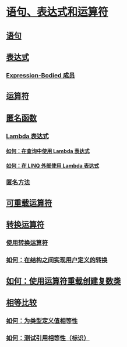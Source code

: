 # [语句、表达式和运算符](index.md)
## [语句](statements.md)
## [表达式](expressions.md)
### [Expression-Bodied 成员](expression-bodied-members.md)
## [运算符](operators.md)
## [匿名函数](anonymous-functions.md)
### [Lambda 表达式](lambda-expressions.md)
#### [如何：在查询中使用 Lambda 表达式](how-to-use-lambda-expressions-in-a-query.md)
#### [如何：在 LINQ 外部使用 Lambda 表达式](how-to-use-lambda-expressions-outside-linq.md)
### [匿名方法](anonymous-methods.md)
## [可重载运算符](overloadable-operators.md)
## [转换运算符](conversion-operators.md)
### [使用转换运算符](using-conversion-operators.md)
### [如何：在结构之间实现用户定义的转换](how-to-implement-user-defined-conversions-between-structs.md)
## [如何：使用运算符重载创建复数类](how-to-use-operator-overloading-to-create-a-complex-number-class.md)
## [相等比较](equality-comparisons.md)
### [如何：为类型定义值相等性](how-to-define-value-equality-for-a-type.md)
### [如何：测试引用相等性（标识）](how-to-test-for-reference-equality-identity.md)
